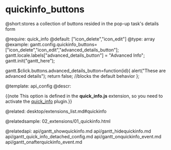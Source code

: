 quickinfo_buttons
=============
@short:stores a collection of buttons resided in the pop-up task's details form

@require: quick_info
@default: ["icon_delete","icon_edit"]
@type: array
@example:
gantt.config.quickinfo_buttons=["icon_delete","icon_edit","advanced_details_button"];
gantt.locale.labels["advanced_details_button"] = "Advanced Info";
gantt.init("gantt_here");

gantt.$click.buttons.advanced_details_button=function(id){
    alert("These are advanced details");
    return false; //blocks the default behavior
};

@template:	api_config
@descr:

{{note This option is defined in the **quick_info.js** extension, so you need to activate the [quick_info](desktop/extensions_list.md#quickinfo) plugin.}}





@related:
desktop/extensions_list.md#quickinfo

@relatedsample:
02_extensions/01_quickinfo.html

@relatedapi:
api/gantt_showquickinfo.md
api/gantt_hidequickinfo.md
api/gantt_quick_info_detached_config.md
api/gantt_onquickinfo_event.md
api/gantt_onafterquickinfo_event.md

